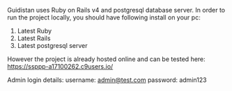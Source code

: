 Guidistan uses Ruby on Rails v4 and postgresql database server. In order to run the project locally, you should have following
install on your pc:

1. Latest Ruby
2. Latest Rails
3. Latest postgresql server

However the project is already hosted online and can be tested here: https://ssppp-a17100262.c9users.io/

Admin login details: username: admin@test.com
password: admin123